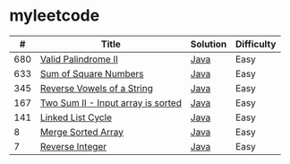 # myleetcode

| #    | Title                                                        | Solution                                                     | Difficulty |
| ---- | ------------------------------------------------------------ | ------------------------------------------------------------ | ---------- |
| 680  | [Valid Palindrome II](https://leetcode.com/problems/valid-palindrome-ii/description/) | [Java](src/main/java/cn/rainshell/myleetcode/validPalindrome/ValidPalindrome.java) | Easy       |
| 633  | [Sum of Square Numbers](https://leetcode.com/problems/sum-of-square-numbers/description/) | [Java](src/main/java/cn/rainshell/myleetcode/twoSum/TwoSortedSum.java) | Easy       |
| 345  | [Reverse Vowels of a String](https://leetcode.com/problems/reverse-vowels-of-a-string/description/) | [Java](src/main/java/cn/rainshell/myleetcode/reverseVowels/ReverseVowels.java) | Easy       |
| 167  | [Two Sum II - Input array is sorted](https://leetcode.com/problems/two-sum-ii-input-array-is-sorted/description/) | [Java](src/main/java/cn/rainshell/myleetcode/twoSum/TwoSum.java) | Easy       |
| 141  | [Linked List Cycle](https://leetcode-cn.com/problems/linked-list-cycle/) | [Java](src/main/java/cn/rainshell/myleetcode/merge/Merge.java) | Easy       |
| 8    | [Merge Sorted Array](https://leetcode-cn.com/problems/merge-sorted-array/) | [Java](src/main/java/cn/rainshell/myleetcode/merge/Merge.java) | Easy       |
| 7    | [Reverse Integer](https://leetcode-cn.com/problems/reverse-integer/) | [Java](src/main/java/cn/rainshell/myleetcode/reverse/Reverse.java) | Easy       |
